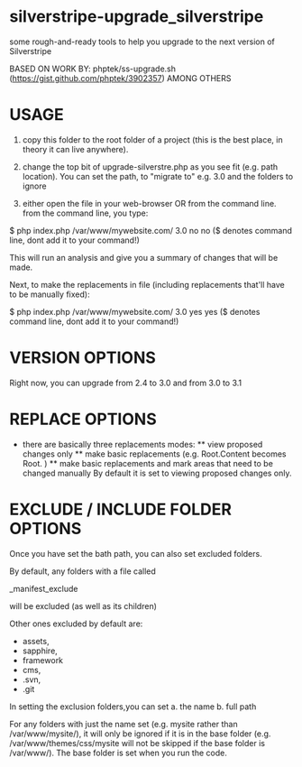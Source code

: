 silverstripe-upgrade_silverstripe
=================================

some rough-and-ready tools to help you upgrade to the next version of Silverstripe


BASED ON WORK BY: phptek/ss-upgrade.sh (https://gist.github.com/phptek/3902357)
AMONG OTHERS

USAGE
=================================

1. copy this folder to the root folder of a project (this is the best place, in theory it can live anywhere).

2. change the top bit of upgrade-silverstre.php as you see fit (e.g. path location).
You can set the path, to "migrate to" e.g. 3.0 and the folders to ignore

3. either open the file in your web-browser OR from the command line.
   from the command line, you type:

$ php index.php /var/www/mywebsite.com/ 3.0 no no
($ denotes command line, dont add it to your command!)

This will run an analysis and give you a summary of changes that will be made.

Next, to make the replacements in file (including replacements that'll have to be manually fixed):

$ php index.php /var/www/mywebsite.com/ 3.0 yes yes
($ denotes command line, dont add it to your command!)

VERSION OPTIONS
=================================
Right now, you can upgrade from 2.4 to 3.0 and from 3.0 to 3.1

REPLACE OPTIONS
=================================

* there are basically three replacements modes:
** view proposed changes only
** make basic replacements (e.g. Root.Content becomes Root. )
** make basic replacements and mark areas that need to be changed manually
By default it is set to viewing proposed changes only.


EXCLUDE / INCLUDE FOLDER OPTIONS
=================================

Once you have set the bath path, you
can also set excluded folders.

By default, any folders with a file called

_manifest_exclude

will be excluded (as well as its children)

Other ones excluded by default are:
- assets,
- sapphire,
- framework
- cms,
- .svn,
- .git

In setting the exclusion folders,you can set
a. the name
b. full path

For any folders with just the name set (e.g. mysite rather than /var/www/mysite/), it will only
be ignored if it is in the base folder (e.g. /var/www/themes/css/mysite will not be skipped
if the base folder is /var/www/). The base folder is set when you run the code.


